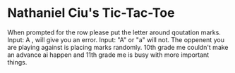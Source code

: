 # Nathaniel Ciu's Tic-Tac-Toe
When prompted for the row please put the letter around qoutation marks. Input: A  , will give you an error. Input: "A" or "a" will not.
The oppenent you are playing against is placing marks randomly. 10th grade me couldn't make an advance ai happen and 11th grade me is busy with more 
important things. 
